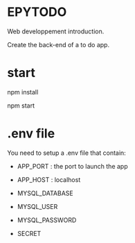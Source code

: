 
# EPYTODO

Web developpement introduction.

Create the back-end of a to do app.

# start

npm install

npm start

# .env file

You need to setup a .env file that contain:

- APP_PORT : the port to launch the app
- APP_HOST : localhost

- MYSQL_DATABASE
- MYSQL_USER
- MYSQL_PASSWORD
- SECRET







